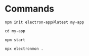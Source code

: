 # Commands
```
npm init electron-app@latest my-app
```
```
cd my-app
```
```
npm start
```
```
npx electronmon .
```
